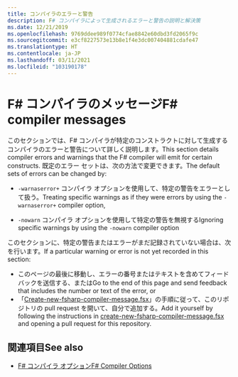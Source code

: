 ```yaml
---
title: コンパイラのエラーと警告
description: F# コンパイラによって生成されるエラーと警告の説明と解決策
ms.date: 12/21/2019
ms.openlocfilehash: 9769ddee989f0774cfae8842e60dbd3fd2065f9c
ms.sourcegitcommit: e3cf8227573e13b8e1f4e3dc007404881cdafe47
ms.translationtype: HT
ms.contentlocale: ja-JP
ms.lasthandoff: 03/11/2021
ms.locfileid: "103190178"
---
```

# <a name="f-compiler-messages"></a><span data-ttu-id="a49c7-103">F# コンパイラのメッセージ</span><span class="sxs-lookup"><span data-stu-id="a49c7-103">F# compiler messages</span></span>

<span data-ttu-id="a49c7-104">このセクションでは、F# コンパイラが特定のコンストラクトに対して生成するコンパイラのエラーと警告について詳しく説明します。</span><span class="sxs-lookup"><span data-stu-id="a49c7-104">This section details compiler errors and warnings that the F# compiler will emit for certain constructs.</span></span> <span data-ttu-id="a49c7-105">既定のエラー セットは、次の方法で変更できます。</span><span class="sxs-lookup"><span data-stu-id="a49c7-105">The default sets of errors can be changed by:</span></span>

- <span data-ttu-id="a49c7-106">`-warnaserror+` コンパイラ オプションを使用して、特定の警告をエラーとして扱う。</span><span class="sxs-lookup"><span data-stu-id="a49c7-106">Treating specific warnings as if they were errors by using the `-warnaserror+` compiler option,</span></span>

- <span data-ttu-id="a49c7-107">`-nowarn` コンパイラ オプションを使用して特定の警告を無視する</span><span class="sxs-lookup"><span data-stu-id="a49c7-107">Ignoring specific warnings by using the `-nowarn` compiler option</span></span>

<span data-ttu-id="a49c7-108">このセクションに、特定の警告またはエラーがまだ記録されていない場合は、次を行います。</span><span class="sxs-lookup"><span data-stu-id="a49c7-108">If a particular warning or error is not yet recorded in this section:</span></span>

- <span data-ttu-id="a49c7-109">このページの最後に移動し、エラーの番号またはテキストを含めてフィードバックを送信する、または</span><span class="sxs-lookup"><span data-stu-id="a49c7-109">Go to the end of this page and send feedback that includes the number or text of the error, or</span></span>
- <span data-ttu-id="a49c7-110">「[Create-new-fsharp-compiler-message.fsx](https://github.com/dotnet/docs/blob/main/docs/fsharp/language-reference/compiler-messages/util/create-new-fsharp-compiler-message.fsx)」の手順に従って、このリポジトリの pull request を開いて、自分で追加する。</span><span class="sxs-lookup"><span data-stu-id="a49c7-110">Add it yourself by following the instructions in [create-new-fsharp-compiler-message.fsx](https://github.com/dotnet/docs/blob/main/docs/fsharp/language-reference/compiler-messages/util/create-new-fsharp-compiler-message.fsx) and opening a pull request for this repository.</span></span>

## <a name="see-also"></a><span data-ttu-id="a49c7-111">関連項目</span><span class="sxs-lookup"><span data-stu-id="a49c7-111">See also</span></span>

- [<span data-ttu-id="a49c7-112">F# コンパイラ オプション</span><span class="sxs-lookup"><span data-stu-id="a49c7-112">F# Compiler Options</span></span>](../compiler-options.md)
